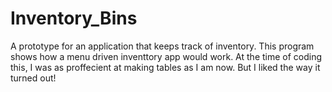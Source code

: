 # Inventory_Bins
A prototype for an application that keeps track of inventory.
This program shows how a menu driven inventtory app would work. 
At the time of coding this, I was as proffecient at making tables as I am now.
But I liked the way it turned out!

